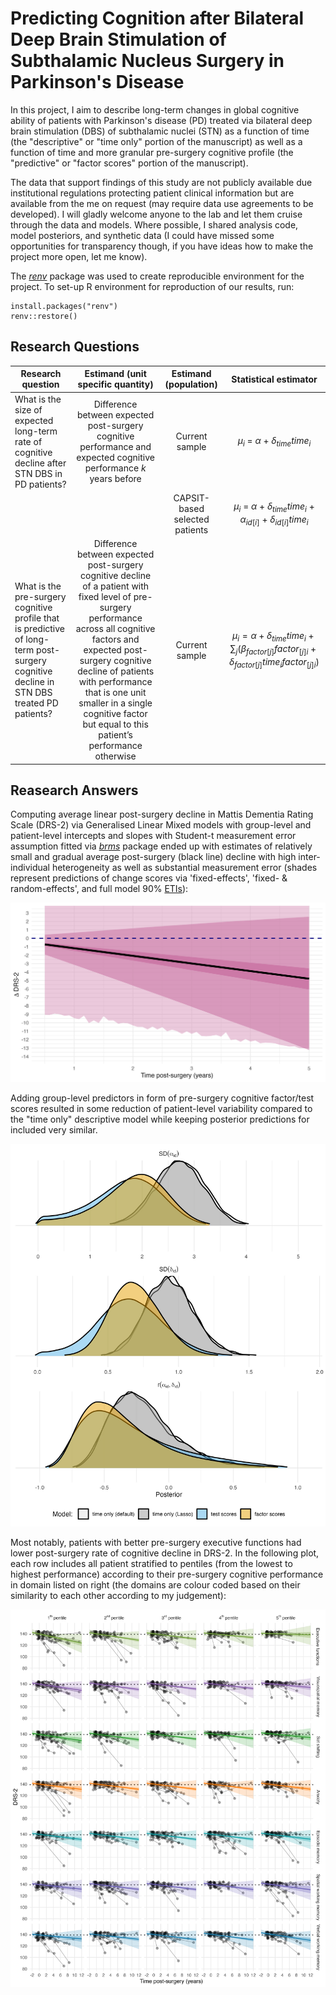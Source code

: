 # Predicting Cognition after Bilateral Deep Brain Stimulation of Subthalamic Nucleus Surgery in Parkinson's Disease

In this project, I aim to describe long-term changes in global cognitive ability of patients with Parkinson's disease (PD) treated via bilateral deep brain stimulation (DBS) of subthalamic nuclei (STN) as a function of time (the "descriptive" or "time only" portion of the manuscript) as well as a function of time and more granular pre-surgery cognitive profile (the "predictive" or "factor scores" portion of the manuscript).

The data that support findings of this study are not publicly available due institutional regulations protecting patient clinical information but are available from the me on request (may require data use agreements to be developed). I will gladly welcome anyone to the lab and let them cruise through the data and models. Where possible, I shared analysis code, model posteriors, and synthetic data (I could have missed some opportunities for transparency though, if you have ideas how to make the project more open, let me know).

The *[renv](https://rstudio.github.io/renv/)* package was used to create reproducible environment for the project. To set-up R environment for reproduction of our results, run:

```
install.packages("renv")
renv::restore()
```

## Research Questions

| Research question                                                                                                                        |                                                                                                                                                   Estimand (unit specific quantity)                                                                                                                                                   |      Estimand (population)     |                                Statistical estimator                               |
|------------------------------------------------------------------------------------------------------------------------------------------|:-------------------------------------------------------------------------------------------------------------------------------------------------------------------------------------------------------------------------------------------------------------------------------------------------------------------------------------:|:------------------------------:|:----------------------------------------------------------------------------------:|
| What is the size of expected long-term rate of cognitive decline after STN DBS in PD patients?                                           |                                                                                                            Difference between expected post-surgery cognitive performance and expected cognitive performance *k* years before                                                                                                           |         Current sample         |                              $\mu_i$ = $\alpha$ + $\delta_{time}time_i$                             |
|                                                                                                                                          |                                                                                                                                                                                                                                                                                                                                       | CAPSIT-based selected patients |       $\mu_i$ = $\alpha$ + $\delta_{time}time_i$ + $\alpha_{id[i]}$ + $\delta_{id[i]}time_i$        |
| What is the pre-surgery cognitive profile that is predictive of long-term post-surgery cognitive decline in STN DBS treated PD patients? | Difference between expected post-surgery cognitive decline of a patient with fixed level of pre-surgery performance across all cognitive factors and expected post-surgery cognitive decline of patients with performance that is one unit smaller in a single cognitive factor but equal to this patient’s performance otherwise |         Current sample         | $\mu_i = \alpha + \delta_{time}time_i + \sum_j (\beta_{factor[j]}factor_{[j]i} + \delta_{factor[j]}time_ifactor_{[j]i})$ |

## Reasearch Answers

Computing average linear post-surgery decline in Mattis Dementia Rating Scale (DRS-2) via Generalised Linear Mixed models with group-level and patient-level intercepts and slopes with Student-t measurement error assumption fitted via *[brms](https://paul-buerkner.github.io/brms/)* package ended up with estimates of relatively small and gradual average post-surgery (black line) decline with high inter-individual heterogeneity as well as substantial measurement error (shades represent predictions of change scores via 'fixed-effects', 'fixed- & random-effects', and full model 90% [ETIs](https://easystats.github.io/bayestestR/articles/credible_interval.html)):

![](figs/desc_contrasts.jpg)

Adding group-level predictors in form of pre-surgery cognitive factor/test scores resulted in some reduction of patient-level variability compared to the "time only" descriptive model while keeping posterior predictions for included very similar.

![](figs/pred_vareffects.jpg)

Most notably, patients with better pre-surgery executive functions had lower post-surgery rate of cognitive decline in DRS-2. In the following plot, each row includes all patient stratified to pentiles (from the lowest to highest performance) according to their pre-surgery cognitive performance in domain listed on right (the domains are colour coded based on their similarity to each other according to my judgement):

![](figs/pred_stratified.jpg)
